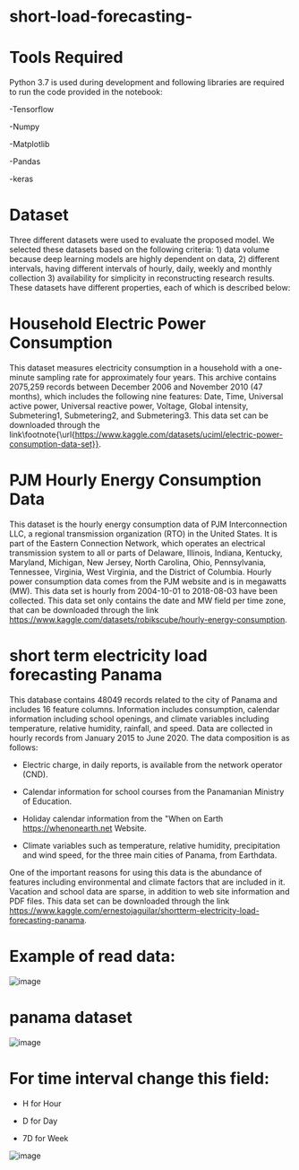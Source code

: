 # short-load-forecasting-


# Tools Required


Python 3.7 is used during development and following libraries are required to run the code provided in the notebook:

-Tensorflow

-Numpy

-Matplotlib

-Pandas

-keras

# Dataset
Three different datasets were used to evaluate the proposed model. We selected these datasets based on the following criteria: 1) data volume because deep learning models are highly dependent on data, 2) different intervals, having different intervals of hourly, daily, weekly and monthly collection 3) availability for simplicity in reconstructing research results. These datasets have different properties, each of which is described below:


# Household Electric Power Consumption

This dataset measures electricity consumption in a household with a one-minute sampling rate for approximately four years. This archive contains 2075,259 records between December 2006 and November 2010 (47 months), which includes the following nine features: Date, Time, Universal active power, Universal reactive power, Voltage, Global intensity, Submetering1, Submetering2, and Submetering3.
    This data set can be downloaded through the link\footnote{\url{https://www.kaggle.com/datasets/uciml/electric-power-consumption-data-set}}.
  

# PJM Hourly Energy Consumption Data

This dataset is the hourly energy consumption data of PJM Interconnection LLC, a regional transmission organization (RTO) in the United States. It is part of the Eastern Connection Network, which operates an electrical transmission system to all  or parts of Delaware, Illinois, Indiana, Kentucky, Maryland, Michigan, New Jersey, North Carolina, Ohio, Pennsylvania, Tennessee, Virginia, West Virginia, and the District of Columbia. Hourly power consumption data comes from the PJM website and is in megawatts (MW). This data set is hourly from 2004-10-01 to 2018-08-03 have been collected. This data set only contains the date and  MW field per time zone, that can be downloaded through the link https://www.kaggle.com/datasets/robikscube/hourly-energy-consumption.

# short term electricity load forecasting Panama

This database contains 48049 records related to the city of Panama and includes 16 feature columns. Information includes consumption, calendar information including school openings, and climate variables including temperature, relative humidity, rainfall, and speed. Data are collected in hourly records from January 2015 to June 2020. The data composition is as follows:
      
  -  Electric charge, in daily reports, is available from the network operator (CND).
      
  - Calendar information for school courses from the Panamanian Ministry of Education.
      
  -  Holiday calendar information from the "When on Earth https://whenonearth.net Website.
      
  - Climate variables such as temperature, relative humidity, precipitation and wind speed, for the three main cities of Panama, from Earthdata.

      
One of the important reasons for using this data is the abundance of features including environmental and climate factors that are included in it. Vacation and school data are sparse, in addition to web site information and PDF files. This data set can be downloaded through the link https://www.kaggle.com/ernestojaguilar/shortterm-electricity-load-forecasting-panama.

# Example of read data:

![image](https://github.com/Alibazyarcode/short-load-forecasting-/assets/166903490/ef80064a-5ba9-405c-8578-7ac03be649a7)

# panama dataset
![image](https://github.com/Alibazyarcode/short-load-forecasting-/assets/166903490/72b3c87a-6d83-4df6-9ab1-d8c90739598a)


# For time interval change this field:

- H for Hour
  
- D for Day
  
- 7D for Week
  

![image](https://github.com/Alibazyarcode/short-load-forecasting-/assets/166903490/fa2c482d-db63-4bda-badf-c676b98ed4ee)








